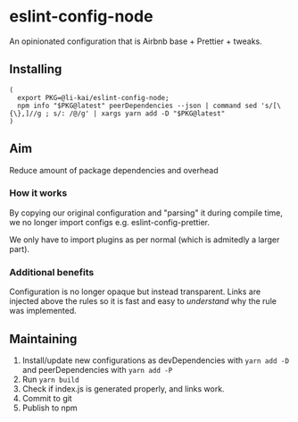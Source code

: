 # eslint-config-node

An opinionated configuration that is Airbnb base + Prettier + tweaks.

## Installing

```
(
  export PKG=@li-kai/eslint-config-node;
  npm info "$PKG@latest" peerDependencies --json | command sed 's/[\{\},]//g ; s/: /@/g' | xargs yarn add -D "$PKG@latest"
)
```

## Aim

Reduce amount of package dependencies and overhead

### How it works

By copying our original configuration and "parsing" it during compile time, we no longer import configs e.g. eslint-config-prettier. 

We only have to import plugins as per normal (which is admitedly a larger part).

### Additional benefits

Configuration is no longer opaque but instead transparent. Links are injected above the rules so it is fast and easy to _understand_ why the rule was implemented.

## Maintaining

1. Install/update new configurations as devDependencies with `yarn add -D` and peerDependencies with `yarn add -P`
1. Run `yarn build`
1. Check if index.js is generated properly, and links work.
1. Commit to git
1. Publish to npm
